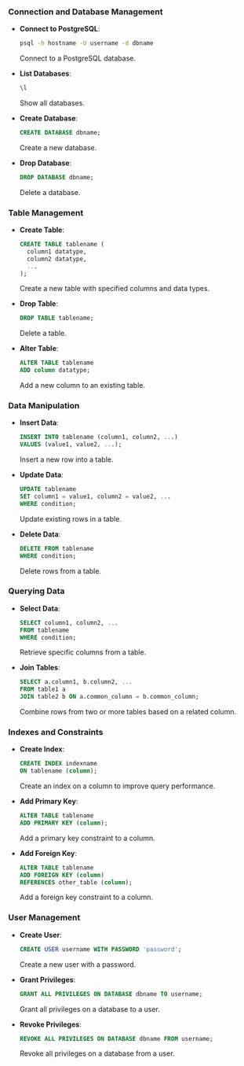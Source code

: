 ### Connection and Database Management

- **Connect to PostgreSQL**:

  ```sh
  psql -h hostname -U username -d dbname
  ```

  Connect to a PostgreSQL database.

- **List Databases**:

  ```sql
  \l
  ```

  Show all databases.

- **Create Database**:

  ```sql
  CREATE DATABASE dbname;
  ```

  Create a new database.

- **Drop Database**:
  ```sql
  DROP DATABASE dbname;
  ```
  Delete a database.

### Table Management

- **Create Table**:

  ```sql
  CREATE TABLE tablename (
    column1 datatype,
    column2 datatype,
    ...
  );
  ```

  Create a new table with specified columns and data types.

- **Drop Table**:

  ```sql
  DROP TABLE tablename;
  ```

  Delete a table.

- **Alter Table**:
  ```sql
  ALTER TABLE tablename
  ADD column datatype;
  ```
  Add a new column to an existing table.

### Data Manipulation

- **Insert Data**:

  ```sql
  INSERT INTO tablename (column1, column2, ...)
  VALUES (value1, value2, ...);
  ```

  Insert a new row into a table.

- **Update Data**:

  ```sql
  UPDATE tablename
  SET column1 = value1, column2 = value2, ...
  WHERE condition;
  ```

  Update existing rows in a table.

- **Delete Data**:
  ```sql
  DELETE FROM tablename
  WHERE condition;
  ```
  Delete rows from a table.

### Querying Data

- **Select Data**:

  ```sql
  SELECT column1, column2, ...
  FROM tablename
  WHERE condition;
  ```

  Retrieve specific columns from a table.

- **Join Tables**:
  ```sql
  SELECT a.column1, b.column2, ...
  FROM table1 a
  JOIN table2 b ON a.common_column = b.common_column;
  ```
  Combine rows from two or more tables based on a related column.

### Indexes and Constraints

- **Create Index**:

  ```sql
  CREATE INDEX indexname
  ON tablename (column);
  ```

  Create an index on a column to improve query performance.

- **Add Primary Key**:

  ```sql
  ALTER TABLE tablename
  ADD PRIMARY KEY (column);
  ```

  Add a primary key constraint to a column.

- **Add Foreign Key**:
  ```sql
  ALTER TABLE tablename
  ADD FOREIGN KEY (column)
  REFERENCES other_table (column);
  ```
  Add a foreign key constraint to a column.

### User Management

- **Create User**:

  ```sql
  CREATE USER username WITH PASSWORD 'password';
  ```

  Create a new user with a password.

- **Grant Privileges**:

  ```sql
  GRANT ALL PRIVILEGES ON DATABASE dbname TO username;
  ```

  Grant all privileges on a database to a user.

- **Revoke Privileges**:
  ```sql
  REVOKE ALL PRIVILEGES ON DATABASE dbname FROM username;
  ```
  Revoke all privileges on a database from a user.
